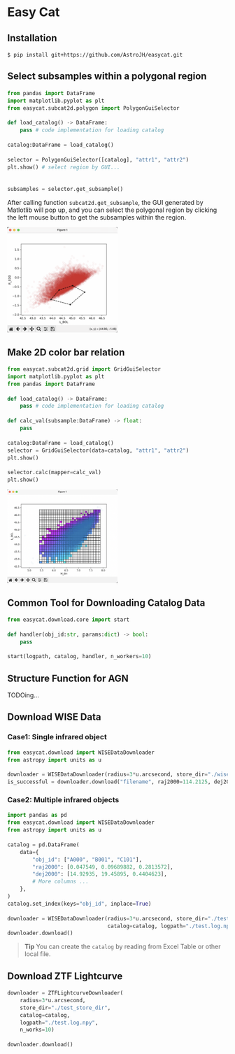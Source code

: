 # Easy Cat

## Installation
```shell
$ pip install git+https://github.com/AstroJH/easycat.git
```

## Select subsamples within a polygonal region
```Python
from pandas import DataFrame
import matplotlib.pyplot as plt
from easycat.subcat2d.polygon import PolygonGuiSelector

def load_catalog() -> DataFrame:
    pass # code implementation for loading catalog

catalog:DataFrame = load_catalog()

selector = PolygonGuiSelector([catalog], "attr1", "attr2")
plt.show() # select region by GUI...


subsamples = selector.get_subsample()
```
After calling function `subcat2d.get_subsample`, the GUI generated by Matlotlib will pop up, and you can select the polygonal region by clicking the left mouse button to get the subsamples within the region.

<img src="./figures/demo_subcat2d_1.png" width="50%" alt="demonstration_of_subcat2d_1">

## Make 2D color bar relation
```Python
from easycat.subcat2d.grid import GridGuiSelector
import matplotlib.pyplot as plt
from pandas import DataFrame

def load_catalog() -> DataFrame:
    pass # code implementation for loading catalog

def calc_val(subsample:DataFrame) -> float:
    pass

catalog:DataFrame = load_catalog()
selector = GridGuiSelector(data=catalog, "attr1", "attr2")
plt.show()

selector.calc(mapper=calc_val)
plt.show()
```

<img src="./figures/demo_subcat2d_2.png" width="50%" alt="demonstration_of_subcat2d_2">

## Common Tool for Downloading Catalog Data
```Python
from easycat.download.core import start

def handler(obj_id:str, params:dict) -> bool:
    pass

start(logpath, catalog, handler, n_workers=10)
```

## Structure Function for AGN
TODOing...


## Download WISE Data
### Case1: Single infrared object
```Python
from easycat.download import WISEDataDownloader
from astropy import units as u

downloader = WISEDataDownloader(radius=3*u.arcsecond, store_dir="./wise_data/")
is_successful = downloader.download("filename", raj2000=114.2125, dej2000=65.6025)
```

### Case2: Multiple infrared objects
```Python
import pandas as pd
from easycat.download import WISEDataDownloader
from astropy import units as u

catalog = pd.DataFrame(
    data={
        "obj_id": ["A000", "B001", "C101"],
        "raj2000": [0.047549, 0.09689882, 0.2813572],
        "dej2000": [14.92935, 19.45895, 0.4404623],
        # More columns ...
    },
)
catalog.set_index(keys="obj_id", inplace=True)

downloader = WISEDataDownloader(radius=3*u.arcsecond, store_dir="./test_store_dir",
                                catalog=catalog, logpath="./test.log.npy")
downloader.download()
```

> **Tip**
> You can create the `catalog` by reading from Excel Table or other local file.

## Download ZTF Lightcurve
```Python
downloader = ZTFLightcurveDownloader(
    radius=3*u.arcsecond,
    store_dir="./test_store_dir",
    catalog=catalog,
    logpath="./test.log.npy",
    n_works=10)

downloader.download()
```